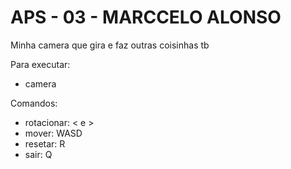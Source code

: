 # APS - 03 - MARCCELO ALONSO

Minha camera que gira e faz outras coisinhas tb

Para executar:
  - camera

Comandos:

- rotacionar: < e >
- mover: WASD
- resetar: R
- sair: Q
